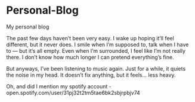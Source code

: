 # Personal-Blog
My personal blog

The past few days haven’t been very easy.
I wake up hoping it’ll feel different, but it never does.
I smile when I’m supposed to, talk when I have to — but it’s all empty.
Even when I’m surrounded, I feel like I’m not really there.
I don’t know how much longer I can pretend everything’s fine.

But anyways, I’ve been listening to music again.
Just for a while, it quiets the noise in my head.
It doesn’t fix anything, but it feels... less heavy.

Oh, and did I mention my spotify account - open.spotify.com/user/31pj32t2tm5tae6bk2sbjrpbjv74
